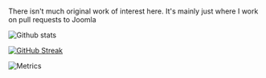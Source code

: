 ### 
There isn't much original work of interest here. It's mainly just where I work on pull requests to Joomla

<img src ="https://github-readme-stats.vercel.app/api?username=brianteeman&show_icons=true&theme=radical" alt ="Github stats">

[![GitHub Streak](https://github-readme-streak-stats.herokuapp.com?user=brianteeman&date_format=M%20j%5B%2C%20Y%5D)](https://git.io/streak-stats)
<!--
**brianteeman/brianteeman** is a ✨ _special_ ✨ repository because its `README.md` (this file) appears on your GitHub profile.

Here are some ideas to get you started:

- 🔭 I’m currently working on ...
- 🌱 I’m currently learning ...
- 👯 I’m looking to collaborate on ...
- 🤔 I’m looking for help with ...
- 💬 Ask me about ...
- 📫 How to reach me: ...
- 😄 Pronouns: ...
- ⚡ Fun fact: ...
-->

![Metrics](https://metrics.lecoq.io/brianteeman?template=classic&lines=1&habits=1&followup=1&starlists=1&achievements=1&notable=1&projects=1&base=header%2C%20activity%2C%20community%2C%20repositories%2C%20metadata&base.indepth=false&base.hireable=false&lines=false&lines.sections=base&lines.repositories.limit=4&lines.history.limit=1&habits=false&habits.from=200&habits.days=14&habits.facts=true&habits.charts=false&habits.charts.type=classic&habits.trim=false&habits.languages.limit=8&habits.languages.threshold=0%25&followup=false&followup.sections=repositories&followup.indepth=false&followup.archived=true&starlists=false&starlists.limit=2&starlists.limit.repositories=2&starlists.languages=false&starlists.limit.languages=8&starlists.shuffle.repositories=true&achievements=false&achievements.threshold=C&achievements.secrets=true&achievements.display=detailed&achievements.limit=0&notable=false&notable.from=organization&notable.repositories=false&notable.indepth=false&notable.types=commit&projects=false&projects.limit=4&projects.descriptions=false&config.timezone=Europe%2FLondon)
